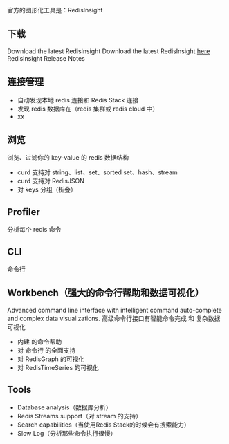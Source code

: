 
官方的图形化工具是：RedisInsight

## 下载
Download the latest RedisInsight
Download the latest RedisInsight <a href="https://redis.com/redis-enterprise/redis-insight">here</a>
RedisInsight Release Notes

## 连接管理
* 自动发现本地 redis 连接和 Redis Stack 连接
* 发现 redis 数据库在（redis 集群或 redis cloud 中）
* xx

## 浏览
浏览、过滤你的 key-value 的 redis 数据结构
* curd 支持对 string、list、set、sorted set、hash、stream
* curd 支持对 RedisJSON
* 对 keys 分组（折叠）

## Profiler
分析每个 redis 命令

## CLI
命令行

## Workbench（强大的命令行帮助和数据可视化）
Advanced command line interface with intelligent command auto-complete and complex data visualizations.
高级命令行接口有智能命令完成 和 复杂数据可视化
* 内建 的命令帮助
* 对 命令行 的全面支持
* 对 RedisGraph 的可视化
* 对 RedisTimeSeries 的可视化

## Tools
* Database analysis（数据库分析）
* Redis Streams support（对 stream 的支持）
* Search capabilities（当使用Redis Stack的时候会有搜索能力）
* Slow Log（分析那些命令执行很慢）